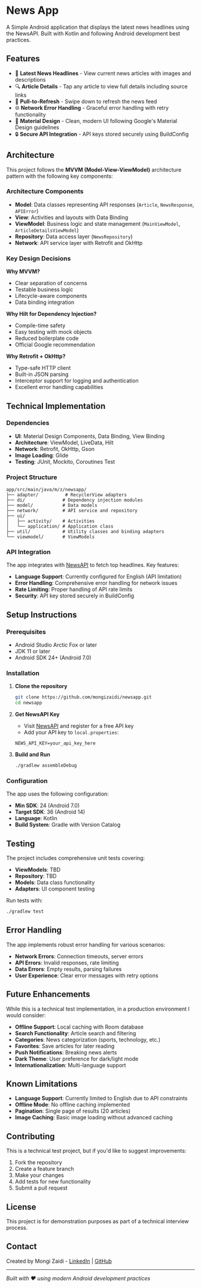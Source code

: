 # News App

A Simple Android application that displays the latest news headlines using the NewsAPI. Built with Kotlin and following Android development best practices.

## Features

- 📰 **Latest News Headlines** - View current news articles with images and descriptions
- 🔍 **Article Details** - Tap any article to view full details including source links
- 🔄 **Pull-to-Refresh** - Swipe down to refresh the news feed
- 🌐 **Network Error Handling** - Graceful error handling with retry functionality
- 📱 **Material Design** - Clean, modern UI following Google's Material Design guidelines
- 🔒 **Secure API Integration** - API keys stored securely using BuildConfig

## Architecture

This project follows the **MVVM (Model-View-ViewModel)** architecture pattern with the following key components:

### Architecture Components

- **Model**: Data classes representing API responses (`Article`, `NewsResponse`, `APIError`)
- **View**: Activities and layouts with Data Binding
- **ViewModel**: Business logic and state management (`MainViewModel`, `ArticleDetailsViewModel`)
- **Repository**: Data access layer (`NewsRepository`)
- **Network**: API service layer with Retrofit and OkHttp

### Key Design Decisions

**Why MVVM?**
- Clear separation of concerns
- Testable business logic
- Lifecycle-aware components
- Data binding integration

**Why Hilt for Dependency Injection?**
- Compile-time safety
- Easy testing with mock objects
- Reduced boilerplate code
- Official Google recommendation

**Why Retrofit + OkHttp?**
- Type-safe HTTP client
- Built-in JSON parsing
- Interceptor support for logging and authentication
- Excellent error handling capabilities

## Technical Implementation

### Dependencies

- **UI**: Material Design Components, Data Binding, View Binding
- **Architecture**: ViewModel, LiveData, Hilt
- **Network**: Retrofit, OkHttp, Gson
- **Image Loading**: Glide
- **Testing**: JUnit, Mockito, Coroutines Test

### Project Structure

```
app/src/main/java/m/z/newsapp/
├── adapter/          # RecyclerView adapters
├── di/              # Dependency injection modules
├── model/           # Data models
├── network/         # API service and repository
├── ui/
│   ├── activity/    # Activities
│   └── application/ # Application class
├── util/            # Utility classes and binding adapters
└── viewmodel/       # ViewModels
```

### API Integration

The app integrates with [NewsAPI](https://newsapi.org/) to fetch top headlines. Key features:

- **Language Support**: Currently configured for English (API limitation)
- **Error Handling**: Comprehensive error handling for network issues
- **Rate Limiting**: Proper handling of API rate limits
- **Security**: API key stored securely in BuildConfig

## Setup Instructions

### Prerequisites

- Android Studio Arctic Fox or later
- JDK 11 or later
- Android SDK 24+ (Android 7.0)

### Installation

1. **Clone the repository**
   ```bash
   git clone https://github.com/mongizaidi/newsapp.git
   cd newsapp
   ```

2. **Get NewsAPI Key**
   - Visit [NewsAPI](https://newsapi.org/) and register for a free API key
   - Add your API key to `local.properties`:
   ```properties
   NEWS_API_KEY=your_api_key_here
   ```

3. **Build and Run**
   ```bash
   ./gradlew assembleDebug
   ```

### Configuration

The app uses the following configuration:

- **Min SDK**: 24 (Android 7.0)
- **Target SDK**: 36 (Android 14)
- **Language**: Kotlin
- **Build System**: Gradle with Version Catalog

## Testing

The project includes comprehensive unit tests covering:

- **ViewModels**: TBD
- **Repository**: TBD
- **Models**: Data class functionality
- **Adapters**: UI component testing

Run tests with:
```bash
./gradlew test
```

## Error Handling

The app implements robust error handling for various scenarios:

- **Network Errors**: Connection timeouts, server errors
- **API Errors**: Invalid responses, rate limiting
- **Data Errors**: Empty results, parsing failures
- **User Experience**: Clear error messages with retry options

## Future Enhancements

While this is a technical test implementation, in a production environment I would consider:

- **Offline Support**: Local caching with Room database
- **Search Functionality**: Article search and filtering
- **Categories**: News categorization (sports, technology, etc.)
- **Favorites**: Save articles for later reading
- **Push Notifications**: Breaking news alerts
- **Dark Theme**: User preference for dark/light mode
- **Internationalization**: Multi-language support

## Known Limitations

- **Language Support**: Currently limited to English due to API constraints
- **Offline Mode**: No offline caching implemented
- **Pagination**: Single page of results (20 articles)
- **Image Caching**: Basic image loading without advanced caching

## Contributing

This is a technical test project, but if you'd like to suggest improvements:

1. Fork the repository
2. Create a feature branch
3. Make your changes
4. Add tests for new functionality
5. Submit a pull request

## License

This project is for demonstration purposes as part of a technical interview process.

## Contact

Created by Mongi Zaidi - [LinkedIn](https://linkedin.com/in/mongizaidi) | [GitHub](https://github.com/mongizaidi)

---

*Built with ❤️ using modern Android development practices*
